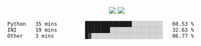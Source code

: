 <p align="center">
  <img width="auto" src ="https://github-readme-stats.vercel.app/api?username=viggo-gascou&theme=radical&show_icons=true)](https://github.com/anuraghazra/github-readme-stats">
    <img width="auto" src ="https://github-readme-stats.vercel.app/api/wakatime?username=viggogascou)](https://github.com/anuraghazra/github-readme-stats">

</p>


<!--START_SECTION:waka-->

```text
Python   35 mins         ███████████████░░░░░░░░░░   60.53 %
INI      19 mins         ████████░░░░░░░░░░░░░░░░░   32.63 %
Other    3 mins          █▓░░░░░░░░░░░░░░░░░░░░░░░   06.77 %
```

<!--END_SECTION:waka-->


<!---
viggo-gascou/viggo-gascou is a ✨ special ✨ repository because its `README.md` (this file) appears on your GitHub profile.
You can click the Preview link to take a look at your changes.
--->
